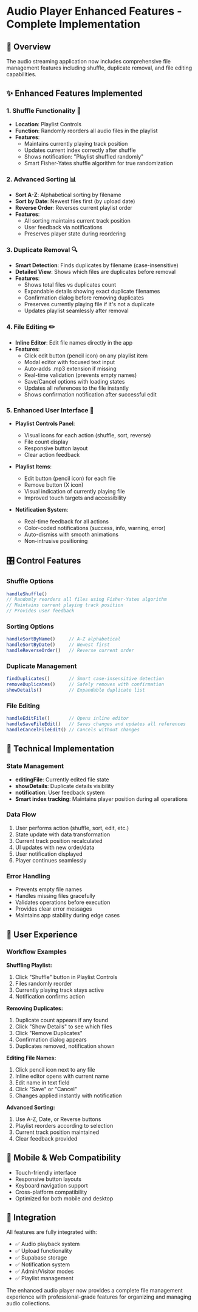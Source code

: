 # Audio Player Enhanced Features - Complete Implementation

## 🎯 Overview
The audio streaming application now includes comprehensive file management features including shuffle, duplicate removal, and file editing capabilities.

## ✨ Enhanced Features Implemented

### 1. **Shuffle Functionality** 🔀
- **Location**: Playlist Controls
- **Function**: Randomly reorders all audio files in the playlist
- **Features**:
  - Maintains currently playing track position
  - Updates current index correctly after shuffle
  - Shows notification: "Playlist shuffled randomly"
  - Smart Fisher-Yates shuffle algorithm for true randomization

### 2. **Advanced Sorting** 📊
- **Sort A-Z**: Alphabetical sorting by filename
- **Sort by Date**: Newest files first (by upload date)
- **Reverse Order**: Reverses current playlist order
- **Features**:
  - All sorting maintains current track position
  - User feedback via notifications
  - Preserves player state during reordering

### 3. **Duplicate Removal** 🔍
- **Smart Detection**: Finds duplicates by filename (case-insensitive)
- **Detailed View**: Shows which files are duplicates before removal
- **Features**:
  - Shows total files vs duplicates count
  - Expandable details showing exact duplicate filenames
  - Confirmation dialog before removing duplicates
  - Preserves currently playing file if it's not a duplicate
  - Updates playlist seamlessly after removal

### 4. **File Editing** ✏️
- **Inline Editor**: Edit file names directly in the app
- **Features**:
  - Click edit button (pencil icon) on any playlist item
  - Modal editor with focused text input
  - Auto-adds .mp3 extension if missing
  - Real-time validation (prevents empty names)
  - Save/Cancel options with loading states
  - Updates all references to the file instantly
  - Shows confirmation notification after successful edit

### 5. **Enhanced User Interface** 🎨
- **Playlist Controls Panel**:
  - Visual icons for each action (shuffle, sort, reverse)
  - File count display
  - Responsive button layout
  - Clear action feedback

- **Playlist Items**:
  - Edit button (pencil icon) for each file
  - Remove button (X icon)
  - Visual indication of currently playing file
  - Improved touch targets and accessibility

- **Notification System**:
  - Real-time feedback for all actions
  - Color-coded notifications (success, info, warning, error)
  - Auto-dismiss with smooth animations
  - Non-intrusive positioning

## 🎛️ Control Features

### Shuffle Options
```typescript
handleShuffle()
// Randomly reorders all files using Fisher-Yates algorithm
// Maintains current playing track position
// Provides user feedback
```

### Sorting Options
```typescript
handleSortByName()     // A-Z alphabetical
handleSortByDate()     // Newest first
handleReverseOrder()   // Reverse current order
```

### Duplicate Management
```typescript
findDuplicates()       // Smart case-insensitive detection
removeDuplicates()     // Safely removes with confirmation
showDetails()          // Expandable duplicate list
```

### File Editing
```typescript
handleEditFile()       // Opens inline editor
handleSaveFileEdit()   // Saves changes and updates all references
handleCancelFileEdit() // Cancels without changes
```

## 🔧 Technical Implementation

### State Management
- **editingFile**: Currently edited file state
- **showDetails**: Duplicate details visibility
- **notification**: User feedback system
- **Smart index tracking**: Maintains player position during all operations

### Data Flow
1. User performs action (shuffle, sort, edit, etc.)
2. State update with data transformation
3. Current track position recalculated
4. UI updates with new order/data
5. User notification displayed
6. Player continues seamlessly

### Error Handling
- Prevents empty file names
- Handles missing files gracefully
- Validates operations before execution
- Provides clear error messages
- Maintains app stability during edge cases

## 🎵 User Experience

### Workflow Examples

**Shuffling Playlist:**
1. Click "Shuffle" button in Playlist Controls
2. Files randomly reorder
3. Currently playing track stays active
4. Notification confirms action

**Removing Duplicates:**
1. Duplicate count appears if any found
2. Click "Show Details" to see which files
3. Click "Remove Duplicates"
4. Confirmation dialog appears
5. Duplicates removed, notification shown

**Editing File Names:**
1. Click pencil icon next to any file
2. Inline editor opens with current name
3. Edit name in text field
4. Click "Save" or "Cancel"
5. Changes applied instantly with notification

**Advanced Sorting:**
1. Use A-Z, Date, or Reverse buttons
2. Playlist reorders according to selection
3. Current track position maintained
4. Clear feedback provided

## 📱 Mobile & Web Compatibility
- Touch-friendly interface
- Responsive button layouts
- Keyboard navigation support
- Cross-platform compatibility
- Optimized for both mobile and desktop

## 🔄 Integration
All features are fully integrated with:
- ✅ Audio playback system
- ✅ Upload functionality
- ✅ Supabase storage
- ✅ Notification system
- ✅ Admin/Visitor modes
- ✅ Playlist management

The enhanced audio player now provides a complete file management experience with professional-grade features for organizing and managing audio collections.
